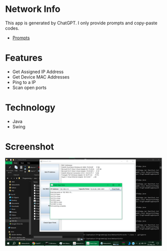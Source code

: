 # Network Info
This app is generated by ChatGPT. I only provide prompts and copy-paste codes.

- [Prompts](https://chat.openai.com/share/3fd1c289-f723-4044-b161-10e23e496c61)

# Features
- Get Assigned IP Address
- Get Device MAC Addresses
- Ping to a IP
- Scan open ports

# Technology
- Java
- Swing

# Screenshot
![Network Info App](https://github.com/hassanmahfuj/network-info-java-app-ai-generated/blob/main/Screenshot%202024-05-05%20011237.png)
